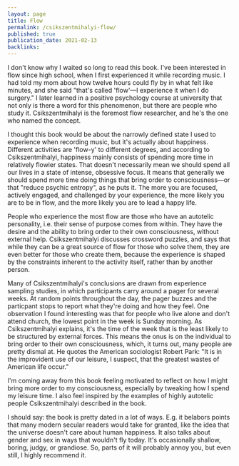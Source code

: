```yaml
---
layout: page
title: Flow
permalink: /csikszentmihalyi-flow/
published: true
publication_date: 2021-02-13
backlinks: 
---
```


I don't know why I waited so long to read this book. I've been interested in flow since high school, when I first experienced it while recording music. I had told my mom about how twelve hours could fly by in what felt like minutes, and she said "that's called 'flow'—I experience it when I do surgery." I later learned in a positive psychology course at university that not only is there a word for this phenomenon, but there are people who study it. Csikszentmihalyi is the foremost flow researcher, and he's the one who named the concept.

I thought this book would be about the narrowly defined state I used to experience when recording music, but it's actually about happiness. Different activities are 'flow-y' to different degrees, and according to Csikszentmihalyi, happiness mainly consists of spending more time in relatively flowier states. That doesn't necessarily mean we should spend all our lives in a state of intense, obsessive focus. It means that generally we should spend more time doing things that bring order to consciousness—or that "reduce psychic entropy", as he puts it. The more you are focused, actively engaged, and challenged by your experience, the more likely you are to be in flow, and the more likely you are to lead a happy life.

People who experience the most flow are those who have an autotelic personality, i.e. their sense of purpose comes from within. They have the desire and the ability to bring order to their own consciousness, without external help. Csikszentmihalyi discusses crossword puzzles, and says that while they can be a great source of flow for those who solve them, they are even better for those who create them, because the experience is shaped by the constraints inherent to the activity itself, rather than by another person.

Many of Csikszentmihalyi's conclusions are drawn from experience sampling studies, in which participants carry around a pager for several weeks. At random points throughout the day, the pager buzzes and the particpant stops to report what they're doing and how they feel. One observation I found interesting was that for people who live alone and don't attend church, the lowest point in the week is Sunday morning. As Csikszentmihalyi explains, it's the time of the week that is the least likely to be structured by external forces. This means the onus is on the individual to bring order to their own consciousness, which, it turns out, many people are pretty dismal at. He quotes the American sociologist Robert Park: "It is in the improvident use of our leisure, I suspect, that the greatest wastes of American life occur."

I'm coming away from this book feeling motivated to reflect on how I might bring more order to my consciousness, especially by tweaking how I spend my leisure time. I also feel inspired by the examples of highly autotelic people Csikszentmihalyi described in the book.

I should say: the book is pretty dated in a lot of ways. E.g. it belabors points that many modern secular readers would take for granted, like the idea that the universe doesn't care about human happiness. It also talks about gender and sex in ways that wouldn't fly today. It's occasionally shallow, boring, judgy, or grandiose. So, parts of it will probably annoy you, but even still, I highly recommend it.